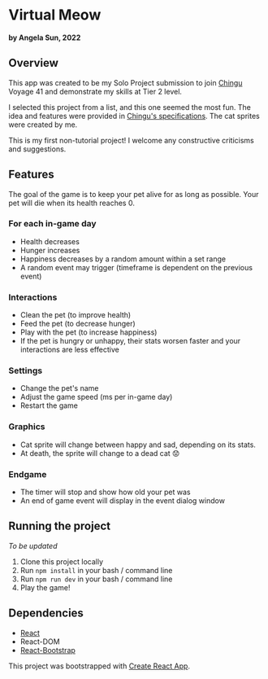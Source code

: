 # Virtual Meow
**by Angela Sun, 2022**
## Overview
This app was created to be my Solo Project submission to join [Chingu](https://www.chingu.io/) Voyage 41 and demonstrate my skills at Tier 2 level.  

I selected this project from a list, and this one seemed the most fun. The idea and features were provided in [Chingu's specifications](https://github.com/chingu-voyages/soloproject-tier2-virtualpet). The cat sprites were created by me. 

This is my first non-tutorial project! I welcome any constructive criticisms and suggestions. 

## Features

The goal of the game is to keep your pet alive for as long as possible. Your pet will die when its health reaches 0. 

### For each in-game day
- Health decreases
- Hunger increases
- Happiness decreases by a random amount within a set range
- A random event may trigger (timeframe is dependent on the previous event)

### Interactions
- Clean the pet (to improve health)
- Feed the pet (to decrease hunger)
- Play with the pet (to increase happiness)
- If the pet is hungry or unhappy, their stats worsen faster and your interactions are less effective

### Settings
- Change the pet's name
- Adjust the game speed (ms per in-game day)
- Restart the game

### Graphics
- Cat sprite will change between happy and sad, depending on its stats.
- At death, the sprite will change to a dead cat 😟

### Endgame
- The timer will stop and show how old your pet was
- An end of game event will display in the event dialog window

## Running the project

*To be updated*
1. Clone this project locally
2. Run `npm install` in your bash / command line
3. Run `npm run dev` in your bash / command line
4. Play the game!

## Dependencies
- [React](https://reactjs.org/)
- React-DOM
- [React-Bootstrap](https://react-bootstrap.github.io/)

This project was bootstrapped with [Create React App](https://github.com/facebook/create-react-app).

